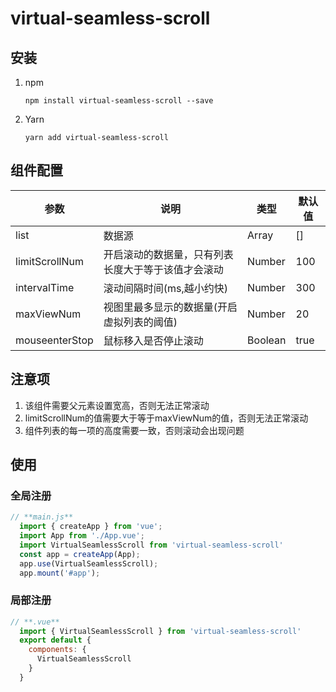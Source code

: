 # virtual-seamless-scroll

## 安装
1. npm
    ```
    npm install virtual-seamless-scroll --save
    ```
2. Yarn
    ```
    yarn add virtual-seamless-scroll
    ```
## 组件配置
| 参数 | 说明                        | 类型 | 默认值  |
| --- |---------------------------| --- |------|
| list | 数据源                       | Array | []   |
| limitScrollNum | 开启滚动的数据量，只有列表长度大于等于该值才会滚动 | Number | 100  |
| intervalTime | 滚动间隔时间(ms,越小约快)           | Number | 300 |
| maxViewNum | 视图里最多显示的数据量(开启虚拟列表的阈值)    | Number | 20 |
| mouseenterStop | 鼠标移入是否停止滚动                | Boolean | true |
## 注意项
1. 该组件需要父元素设置宽高，否则无法正常滚动
2. limitScrollNum的值需要大于等于maxViewNum的值，否则无法正常滚动
3. 组件列表的每一项的高度需要一致，否则滚动会出现问题
## 使用
### 全局注册
```javascript
// **main.js**
  import { createApp } from 'vue';
  import App from './App.vue';
  import VirtualSeamlessScroll from 'virtual-seamless-scroll'
  const app = createApp(App);
  app.use(VirtualSeamlessScroll);
  app.mount('#app');
```
### 局部注册
```javascript
// **.vue**
  import { VirtualSeamlessScroll } from 'virtual-seamless-scroll'
  export default {
    components: {
      VirtualSeamlessScroll
    }
  }
```
